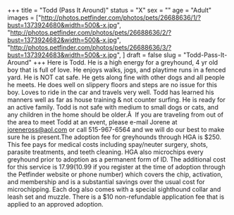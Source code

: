 +++
title = "Todd (Pass It Around)"
status = "X"
sex = ""
age = "Adult"
images = ["http://photos.petfinder.com/photos/pets/26688636/1/?bust=1373924680&width=500&-x.jpg",
"http://photos.petfinder.com/photos/pets/26688636/2/?bust=1373924682&width=500&-x.jpg",
"http://photos.petfinder.com/photos/pets/26688636/3/?bust=1373924683&width=500&-x.jpg",
]
draft = false
slug = "Todd-Pass-It-Around"
+++
Here is Todd. He is a high energy for a greyhound, 4 yr old boy that is full of love. He enjoys walks, jogs, and playtime runs in a fenced yard. He is NOT cat safe. He gets along fine with other dogs and all people he meets. He does well on slippery floors and steps are no issue for this boy. Loves to ride in the car and travels very well. Todd has learned his manners well as far as house training & not counter surfing. He is ready for an active family. Todd is not safe with medium to small dogs or cats, and any children in the home should be older.Â 
If you are traveling from out of the area to meet Todd at an event, please e-mail Jorene at joreneross@aol.com or call 515-967-6564 and we will do our best to make sure he is present.The adoption fee for greyhounds through HGA is $250. This fee pays for medical costs including spay/neuter surgery, shots, parasite treatments, and teeth cleaning. HGA also microchips every greyhound prior to adoption as a permanent form of ID. The additional cost for this service is $17.99 ($10.99 if you register at the time of adoption through the Petfinder website or phone number) which covers the chip, activation, and membership and is a substantial savings over the usual cost for microchipping. Each dog also comes with a special sighthound collar and leash set and muzzle. There is a $10 non-refundable application fee that is applied to an approved adoption.
